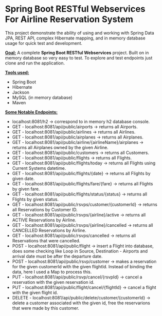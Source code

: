# Spring Boot RESTful Webservices For Airline Reservation System

<p>This project demonstrate the ability of using and working with Spring Data JPA, REST API, complex Hibernate mapping, 
and in memory database usage for quick test and development.</p>

<p><strong><u>Goal:</u></strong> A complete <strong>Spring Boot RESTful Webservices</strong> project. Built on in memory database so very easy to test. To explore and test endpoints just clone and run the application.</p>

<strong>
<u>Tools used:</u>
</strong>
<ul>
    <li>Spring Boot</li>
    <li>Hibernate</li>
    <li>Jackson</li>
    <li>MySQL (in memory database)</li>
    <li>Maven</li>
</ul>

<strong>
<u>Some Notable Endpoints:</u>
</strong>
<ul>
    <li>localhost:8081/h2 -> correspond to in memory h2 database console.</li>
    <li>GET - localhost:8081/api/public/airports -> returns all Airports.</li>
    <li>GET - localhost:8081/api/public/airlines -> returns all Airlines.</li>
    <li>GET - localhost:8081/api/public/airplanes -> returns all Airplanes.</li>
    <li>GET - localhost:8081/api/public/airline/{airlineName}/airplanes -> returns all Airplanes owned by the given Airline.</li>
    <li>GET - localhost:8081/api/public/customers -> returns all Customers.</li>
    <li>GET - localhost:8081/api/public/flights -> returns all Flights.</li>
    <li>GET - localhost:8081/api/public/flights/today -> returns all Flights using Current Systems datetime.</li>
    <li>GET - localhost:8081/api/public/flights/{date} -> returns all Flights by given date.</li>
    <li>GET - localhost:8081/api/public/flights/fare/{fare} -> returns all Flights by given fare.</li>
    <li>GET - localhost:8081/api/public/flights/status/{status} -> returns all Flights by given status.</li>
    <li>GET - localhost:8081/api/public/rsvps/customer/{customerId} -> returns all Reservations by Customer ID.</li>
    <li>GET - localhost:8081/api/public/rsvps/{airline}/active -> returns all ACTIVE Reservations by Airline.</li>
    <li>GET - localhost:8081/api/public/rsvps/{airline}/cancelled -> returns all CANCELLED Reservations by Airline.</li>
    <li>GET - localhost:8081/api/public/rsvps/cancelled -> returns all Reservations that were cancelled.</li>
    <li>POST - localhost:8081/api/public/flight -> insert a Flight into database, does some checking like Loop in Source, Destination - Airports and arrival date must be after the departure date.</li>
    <li>POST - localhost:8081/api/public/rsvp/customer -> makes a reservation for the given customerId with the given flightId. Instead of binding the data, here I used a Map<String, Object> to process this.</li>
    <li>PUT - localhost:8081/api/public/rsvp/cancel/{rsvpId} -> cancel a reservation with the given reservation id.</li>
    <li>PUT - localhost:8081/api/public/flight/cancel/{flightId} -> cancel a flight with the given flight id.</li>
    <li>DELETE - localhost:8081/api/public/delete/customer/{customerId} -> delete a customer associated with the given id, free the reservarions that were made by this customer.</li>
</ul>